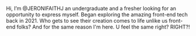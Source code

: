 Hi, I’m @JERONIFAITHJ an undergraduate and a fresher looking for an opportunity to express myself. Began exploring the amazing front-end tech back in 2021. Who gets to see their creation comes to life unlike us front-end folks? And for the same reason I'm here. U feel the same right? RIGHT?!
